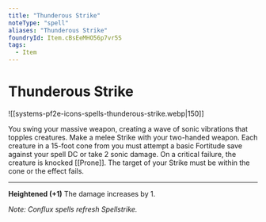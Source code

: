 ```yaml
---
title: "Thunderous Strike"
noteType: "spell"
aliases: "Thunderous Strike"
foundryId: Item.cBsEeMHO56p7vr5S
tags:
  - Item
---
```


# Thunderous Strike
![[systems-pf2e-icons-spells-thunderous-strike.webp|150]]

You swing your massive weapon, creating a wave of sonic vibrations that topples creatures. Make a melee Strike with your two-handed weapon. Each creature in a 15-foot cone from you must attempt a basic Fortitude save against your spell DC or take 2 sonic damage. On a critical failure, the creature is knocked [[Prone]]. The target of your Strike must be within the cone or the effect fails.

* * *

**Heightened (+1)** The damage increases by 1.

_Note: Conflux spells refresh Spellstrike._
